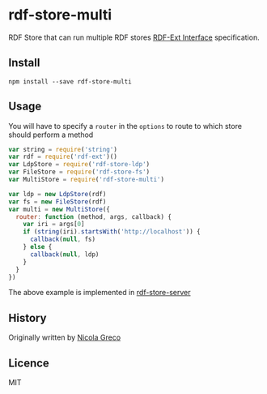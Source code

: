 # rdf-store-multi

RDF Store that can run multiple RDF stores [RDF-Ext Interface](http://rdf-ext.github.io/rdf-ext-spec/) specification.

## Install

```
npm install --save rdf-store-multi
```

## Usage

You will have to specify a `router` in the `options` to route to which store should perform a method

``` javascript
var string = require('string')
var rdf = require('rdf-ext')()
var LdpStore = require('rdf-store-ldp')
var FileStore = require('rdf-store-fs')
var MultiStore = require('rdf-store-multi')

var ldp = new LdpStore(rdf)
var fs = new FileStore(rdf)
var multi = new MultiStore({
  router: function (method, args, callback) {
    var iri = args[0]
    if (string(iri).startsWith('http://localhost')) {
      callback(null, fs)
    } else {
      callback(null, ldp)
    }
  }
})
```

The above example is implemented in [rdf-store-server](http://npm.im/rdf-store-server)

## History

Originally written by [Nicola Greco](https://github.com/nicola)

## Licence

MIT